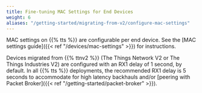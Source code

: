 ```yaml
---
title: Fine-tuning MAC Settings for End Devices
weight: 6
aliases: "/getting-started/migrating-from-v2/configure-mac-settings"
---
```


MAC settings on {{% tts %}} are configurable per end device. See the [MAC settings guide]({{< ref "/devices/mac-settings" >}}) for instructions.

Devices migrated from {{% ttnv2 %}} (The Things Network V2 or The Things Industries V2) are configured with an RX1 delay of 1 second, by default. In all {{% tts %}} deployments, the recommended RX1 delay is 5 seconds to accommodate for high latency backhauls and/or [peering with Packet Broker]({{< ref "/getting-started/packet-broker" >}}).
